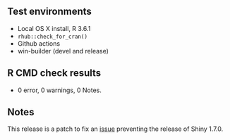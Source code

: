 ## Test environments
* Local OS X install, R 3.6.1
* `rhub::check_for_cran()`
* Github actions
* win-builder (devel and release)

## R CMD check results
  - 0 error, 0 warnings, 0 Notes.

## Notes
This release is a patch to fix an [issue](https://github.com/RinteRface/shinydashboardPlus/pull/151) preventing the release of 
Shiny 1.7.0.
